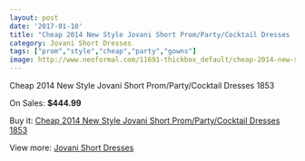 ```yaml
---
layout: post
date: '2017-01-10'
title: "Cheap 2014 New Style Jovani Short Prom/Party/Cocktail Dresses  1853"
category: Jovani Short Dresses
tags: ["prom","style","cheap","party","gowns"]
image: http://www.neoformal.com/11691-thickbox_default/cheap-2014-new-style-jovani-short-prom-party-cocktail-dresses-1853.jpg
---
```

Cheap 2014 New Style Jovani Short Prom/Party/Cocktail Dresses  1853

On Sales: **$444.99**
<a href="https://www.neoformal.com/en/jovani-short-dresses-2014/4192-cheap-2014-new-style-jovani-short-prom-party-cocktail-dresses-1853.html"><amp-img layout="responsive" width="600" height="600" src="//www.neoformal.com/11691-thickbox_default/cheap-2014-new-style-jovani-short-prom-party-cocktail-dresses-1853.jpg" alt="Cheap 2014 New Style Jovani Short Prom/Party/Cocktail Dresses  1853 0" /></a>
<a href="https://www.neoformal.com/en/jovani-short-dresses-2014/4192-cheap-2014-new-style-jovani-short-prom-party-cocktail-dresses-1853.html"><amp-img layout="responsive" width="600" height="600" src="//www.neoformal.com/11692-thickbox_default/cheap-2014-new-style-jovani-short-prom-party-cocktail-dresses-1853.jpg" alt="Cheap 2014 New Style Jovani Short Prom/Party/Cocktail Dresses  1853 1" /></a>

Buy it: [Cheap 2014 New Style Jovani Short Prom/Party/Cocktail Dresses  1853](https://www.neoformal.com/en/jovani-short-dresses-2014/4192-cheap-2014-new-style-jovani-short-prom-party-cocktail-dresses-1853.html "Cheap 2014 New Style Jovani Short Prom/Party/Cocktail Dresses  1853")

View more: [Jovani Short Dresses](https://www.neoformal.com/en/54-jovani-short-dresses-2014 "Jovani Short Dresses")